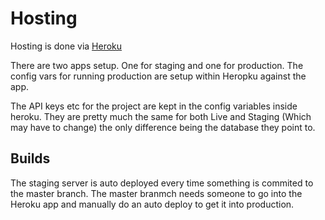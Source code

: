 # Hosting
Hosting is done via [Heroku](https://id.heroku.com/)

There are two apps setup.  One for staging and one for production.  The config vars for running production are setup within Heropku against the app.

The API keys etc for the project are kept in the config variables inside heroku.  They are pretty much the same for both Live and Staging (Which may have to change) the only difference being the database they point to.

## Builds

The staging server is auto deployed every time something is commited to the master branch.  The master branmch needs someone to go into the Heroku app and manually do an auto deploy to get it into production.


